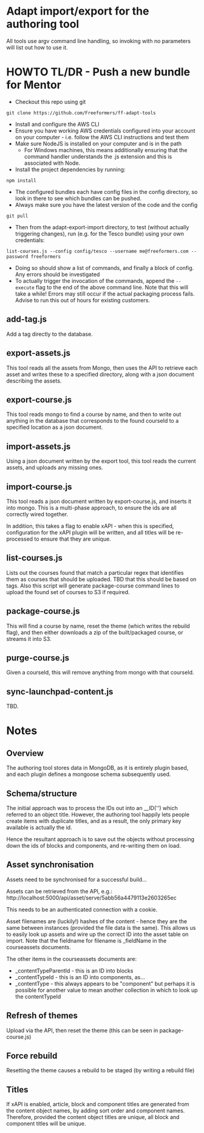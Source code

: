 # Adapt import/export for the authoring tool

All tools use argv command line handling, so invoking with no parameters
will list out how to use it.

# HOWTO TL/DR - Push a new bundle for Mentor
* Checkout this repo using git

```
git clone https://github.com/Freeformers/ff-adapt-tools
```

* Install and configure the AWS CLI
* Ensure you have working AWS credentials configured into your account
on your computer - i.e. follow the AWS CLI instructions and test them
* Make sure NodeJS is installed on your computer and is in the path
  * For Windows machines, this means additionally ensuring that the command
handler understands the .js extension and this is associated with Node.
* Install the project dependencies by running:
```
npm install
```
* The configured bundles each have config files in the config directory, so
look in there to see which bundles can be pushed.
* Always make sure you have the latest version of the code and the config

```
git pull
```

* Then from the adapt-export-import directory, to test (without
actually triggering changes), run (e.g. for the Tesco bundle) using your
own credentials:

```
list-courses.js --config config/tesco --username me@freeformers.com --password freeformers
```
* Doing so should show a list of commands, and finally a block of config. Any
errors should be investigated
* To actually trigger the invocation of the commands, append the `--execute` flag to the
end of the above command line. Note that this will take a while! Errors
may still occur if the actual packaging process fails. Advise to run this
out of hours for existing customers.



## add-tag.js

Add a tag directly to the database.

## export-assets.js

This tool reads all the assets from Mongo, then uses the API to retrieve each asset
and writes these to a specified directory, along with a json document describing
the assets.

## export-course.js

This tool reads mongo to find a course by name, and then to write out anything
in the database that corresponds to the found courseId to a specified location
as a json document.

## import-assets.js

Using a json document written by the export tool, this tool reads the current
assets, and uploads any missing ones.

## import-course.js

This tool reads a json document written by export-course.js, and inserts it
into mongo. This is a multi-phase approach, to ensure the ids are all correctly
wired together.

In addition, this takes a flag to enable xAPI - when this is specified, configuration
for the xAPI plugin will be written, and all titles will be re-processed to
ensure that they are unique.

## list-courses.js

Lists out the courses found that match a particular regex that identifies them
as courses that should be uploaded. TBD that this should be based on tags. Also this
script will generate package-course command lines to upload the found set
of courses to S3 if required.

## package-course.js

This will find a course by name, reset the theme (which writes the rebuild flag),
and then either downloads a zip of the built/packaged course, or streams it into
S3.

## purge-course.js

Given a courseId, this will remove anything from mongo with that courseId.

## sync-launchpad-content.js

TBD.

# Notes

## Overview

The authoring tool stores data in MongoDB, as it is entirely plugin
based, and each plugin defines a mongoose schema subsequently used.

## Schema/structure

The initial approach was to process the IDs out into an __ID('') which
referred to an object title. However, the authoring tool happily lets
people create items with duplicate titles, and as a result, the only
primary key available is actually the id.

Hence the resultant approach is to save out the objects without processing
down the ids of blocks and components, and re-writing them on load.

## Asset synchronisation

Assets need to be synchronised for a successful build...

Assets can be retrieved from the API, e.g.:
http://localhost:5000/api/asset/serve/5abb56a4479113e2603265ec

This needs to be an authenticated connection with a cookie.

Asset filenames are (luckily!) hashes of the content - hence they are the
same between instances (provided the file data is the same). This allows
us to easily look up assets and wire up the correct ID into the asset
table on import. Note that the fieldname for filename is _fieldName in the
courseassets documents.

The other items in the courseassets documents are:

* _contentTypeParentId - this is an ID into blocks
* _contentTypeId - this is an ID into components, as...
* _contentType - this always appears to be "component" but perhaps it is possible
for another value to mean another collection in which to look up the contentTypeId

## Refresh of themes

Upload via the API, then reset the theme (this can be seen in package-course.js)

## Force rebuild

Resetting the theme causes a rebuild to be staged (by writing a rebuild file)

## Titles

If xAPI is enabled, article, block and component titles are generated from the content object names, by adding
sort order and component names. Therefore, provided the content object titles are
unique, all block and component titles will be unique.


